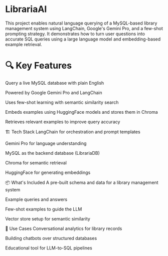 # LibrariaAI

This project enables natural language querying of a MySQL-based library management system using LangChain, Google's Gemini Pro, and a few-shot prompting strategy. It demonstrates how to turn user questions into accurate SQL queries using a large language model and embedding-based example retrieval.

# 🔍 Key Features
Query a live MySQL database with plain English

Powered by Google Gemini Pro and LangChain

Uses few-shot learning with semantic similarity search

Embeds examples using HuggingFace models and stores them in Chroma

Retrieves relevant examples to improve query accuracy

🏗️ Tech Stack
LangChain for orchestration and prompt templates

Gemini Pro for language understanding

MySQL as the backend database (LibrariaDB)

Chroma for semantic retrieval

HuggingFace for generating embeddings

📦 What's Included
A pre-built schema and data for a library management system

Example queries and answers

Few-shot examples to guide the LLM

Vector store setup for semantic similarity

🔮 Use Cases
Conversational analytics for library records

Building chatbots over structured databases

Educational tool for LLM-to-SQL pipelines


